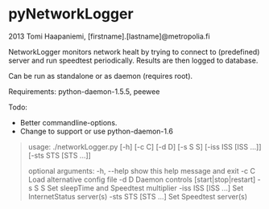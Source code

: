 # pyNetworkLogger

2013 Tomi Haapaniemi, [firstname].[lastname]@metropolia.fi

NetworkLogger monitors network healt by trying to connect to (predefined) server and run speedtest periodically.
Results are then logged to database.

Can be run as standalone or as daemon (requires root).

Requirements: python-daemon-1.5.5, peewee

Todo: 
* Better commandline-options.
* Change to support or use python-daemon-1.6

>usage: ./networkLogger.py [-h] [-c C] [-d D] [-s S S] [-iss ISS [ISS ...]]
>                          [-sts STS [STS ...]]
>
>optional arguments:
>  -h, --help          show this help message and exit
>  -c C                Load alternative config file
>  -d D                Daemon controls [start|stop|restart]
>  -s S S              Set sleepTime and Speedtest multiplier
>  -iss ISS [ISS ...]  Set InternetStatus server(s)
>  -sts STS [STS ...]  Set Speedtest server(s)
>
